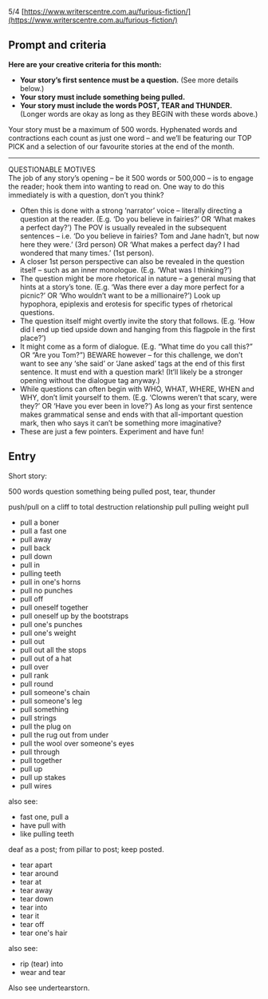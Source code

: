 5/4 [https://www.writerscentre.com.au/furious-fiction/](https://www.writerscentre.com.au/furious-fiction/)

## Prompt and criteria

**Here are your creative criteria for this month:**

- **Your story’s first sentence must be a question.** (See more details below.)
- **Your story must include something being pulled.**
- **Your story must include the words POST, TEAR and THUNDER.**  
    (Longer words are okay as long as they BEGIN with these words above.)

Your story must be a maximum of 500 words. Hyphenated words and contractions each count as just one word – and we’ll be featuring our TOP PICK and a selection of our favourite stories at the end of the month.

---

QUESTIONABLE MOTIVES  
The job of any story’s opening – be it 500 words or 500,000 – is to engage the reader; hook them into wanting to read on. One way to do this immediately is with a question, don’t you think?

- Often this is done with a strong ‘narrator’ voice – literally directing a question at the reader. (E.g. ‘Do you believe in fairies?’ OR ‘What makes a perfect day?’) The POV is usually revealed in the subsequent sentences – i.e. ‘Do you believe in fairies? Tom and Jane hadn’t, but now here they were.’ (3rd person) OR ‘What makes a perfect day? I had wondered that many times.’ (1st person).
- A closer 1st person perspective can also be revealed in the question itself – such as an inner monologue. (E.g. ‘What was I thinking?’)
- The question might be more rhetorical in nature – a general musing that hints at a story’s tone. (E.g. ‘Was there ever a day more perfect for a picnic?’ OR ‘Who wouldn’t want to be a millionaire?’) Look up hypophora, epiplexis and erotesis for specific types of rhetorical questions.
- The question itself might overtly invite the story that follows. (E.g. ‘How did I end up tied upside down and hanging from this flagpole in the first place?’)
- It might come as a form of dialogue. (E.g. “What time do you call this?” OR “Are you Tom?”) BEWARE however – for this challenge, we don’t want to see any ‘she said’ or ‘Jane asked’ tags at the end of this first sentence. It must end with a question mark! (It’ll likely be a stronger opening without the dialogue tag anyway.)
- While questions can often begin with WHO, WHAT, WHERE, WHEN and WHY, don’t limit yourself to them. (E.g. ‘Clowns weren’t that scary, were they?’ OR ‘Have you ever been in love?’) As long as your first sentence makes grammatical sense and ends with that all-important question mark, then who says it can’t be something more imaginative?
- These are just a few pointers. Experiment and have fun!

## Entry

Short story:


500 words
question
something being pulled
post, tear, thunder

push/pull on a cliff to total destruction
relationship pull
pulling weight
pull

- pull a boner
- pull a fast one
- pull away
- pull back
- pull down
- pull in
- pulling teeth
- pull in one's horns
- pull no punches
- pull off
- pull oneself together
- pull oneself up by the bootstraps
- pull one's punches
- pull one's weight
- pull out
- pull out all the stops
- pull out of a hat
- pull over
- pull rank
- pull round
- pull someone's chain
- pull someone's leg
- pull something
- pull strings
- pull the plug on
- pull the rug out from under
- pull the wool over someone's eyes
- pull through
- pull together
- pull up
- pull up stakes
- pull wires

also see:

- fast one, pull a
- have pull with
- like pulling teeth


deaf as a post; from pillar to post; keep posted.


- tear apart
- tear around
- tear at
- tear away
- tear down
- tear into
- tear it
- tear off
- tear one's hair

also see:

- rip (tear) into
- wear and tear

Also see undertearstorn.